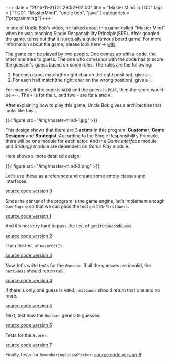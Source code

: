 +++
date = "2016-11-21T21:29:52+02:00"
title = "Master Mind in TDD"
tags = [ "TDD", "MasterMind", "uncle bob", "java" ]
categories = ["programming"]
+++

In one of Uncle Bob's video, he talked about this game called "Master Mind" when he was teaching Single Responsibility Principle(SRP).
After googled the game, turns out that it is actually a quite famous board game. For more information about the game, please look here -> [wiki](https://en.wikipedia.org/wiki/Mastermind_(board_game)).

The game can be played by two people. One comes up with a code, the other one tries to guess. The one who comes up with the code has to score the guesser's guess based on some rules.
The rules are the following:

1. For each exact match(the right char on the right position), give a `+`.
2. For each half match(the right char on the wrong position), give a `-`.

For example, if the code is `ACBB` and the guess is `BCAF`, then the score would be `+--`. The `+` is for the `C`, and two `-` are for `B` and `A`.

After explaining how to play this game, Uncle Bob gives a architecture that looks like this.

{{< figure src="/img/master-mind-1.jpg" >}}

This design shows that there are 3 **actors** in this program: **Customer**, **Game Designer** and **Strategist**. According to the Single Responsibility Principle, there will be one module for each actor. And the *Game Interface* module and *Strategy* module are dependent on *Game Play* module.

Here shows a more detailed design.

{{< figure src="/img/master-mind-2.png" >}}

Let's use these as a reference and create some empty classes and interfaces.

[source code version 0](https://github.com/lvguowei/MasterMindTDD/commit/50bd61a8f9a7a4eb3d9fe63d1f2dc8da46c532a4)

Since the center of the program is the game engine, let's implement enough `GameEngine` so that we can pass the test `gotItOnFirstGuess`.

[source code version 1](https://github.com/lvguowei/MasterMindTDD/commit/d72116eb3c870484c138e211cd7d0d0f6cee6d3f)

And it's not very hard to pass the test of `gotItOnSecondGuess`.

[source code version 2](https://github.com/lvguowei/MasterMindTDD/commit/82fca579aab74908c16cd578499351e2d281cc7f)

Then the test of `neverGetIt`.

[source code version 3](https://github.com/lvguowei/MasterMindTDD/commit/89a50b4965f83fcaf1132096d3164344695234c4)

Now, let's write tests for the `Guesser`.
If all the guesses are invalid, the `nextGuess` should return null.

[source code version 4](https://github.com/lvguowei/MasterMindTDD/commit/bebf02418fe686953f09c1bf650284106e579871)

If there is only one guess is valid, `nextGuess` should return that one and no more.

[source code version 5](https://github.com/lvguowei/MasterMindTDD/commit/8d0f621ad9acfa0bd05dab2fabd3b03d25a7ed2b)

Next, test how the `Guesser` generate guesses.

[source code version 6](https://github.com/lvguowei/MasterMindTDD/commit/f8f7ce8a6e76be745ca135f0e5e087498e561fe6)

Tests for the `Scorer`.

[source code version 7](https://github.com/lvguowei/MasterMindTDD/commit/4ef948e41c6d8e996435c72cd4aa3e795138cc77)

Finally, tests for `RememberingGuessChecker`.
[source code version 8](https://github.com/lvguowei/MasterMindTDD/commit/5e52719cb3324b0a10371dd52dfa522433a04780)
